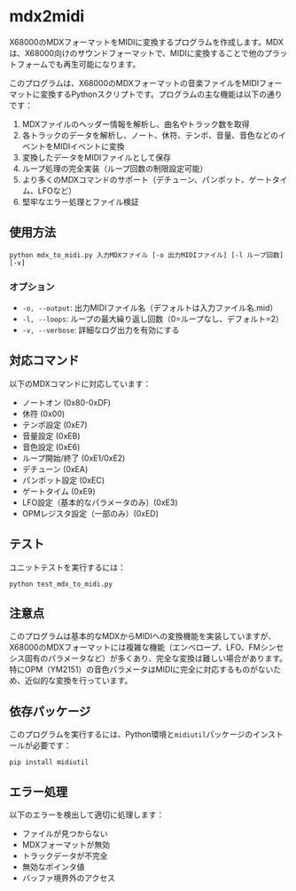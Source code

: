 # mdx2midi

X68000のMDXフォーマットをMIDIに変換するプログラムを作成します。MDXは、X68000向けのサウンドフォーマットで、MIDIに変換することで他のプラットフォームでも再生可能になります。

このプログラムは、X68000のMDXフォーマットの音楽ファイルをMIDIフォーマットに変換するPythonスクリプトです。プログラムの主な機能は以下の通りです：

1. MDXファイルのヘッダー情報を解析し、曲名やトラック数を取得
2. 各トラックのデータを解析し、ノート、休符、テンポ、音量、音色などのイベントをMIDIイベントに変換
3. 変換したデータをMIDIファイルとして保存
4. ループ処理の完全実装（ループ回数の制限設定可能）
5. より多くのMDXコマンドのサポート（デチューン、パンポット、ゲートタイム、LFOなど）
6. 堅牢なエラー処理とファイル検証

## 使用方法

```
python mdx_to_midi.py 入力MDXファイル [-o 出力MIDIファイル] [-l ループ回数] [-v]
```

### オプション

- `-o, --output`: 出力MIDIファイル名（デフォルトは入力ファイル名.mid）
- `-l, --loops`: ループの最大繰り返し回数（0=ループなし、デフォルト=2）
- `-v, --verbose`: 詳細なログ出力を有効にする

## 対応コマンド

以下のMDXコマンドに対応しています：

- ノートオン (0x80-0xDF)
- 休符 (0x00)
- テンポ設定 (0xE7)
- 音量設定 (0xEB)
- 音色設定 (0xE6)
- ループ開始/終了 (0xE1/0xE2)
- デチューン (0xEA)
- パンポット設定 (0xEC)
- ゲートタイム (0xE9)
- LFO設定（基本的なパラメータのみ）(0xE3)
- OPMレジスタ設定（一部のみ）(0xED)

## テスト

ユニットテストを実行するには：

```
python test_mdx_to_midi.py
```

## 注意点

このプログラムは基本的なMDXからMIDIへの変換機能を実装していますが、X68000のMDXフォーマットには複雑な機能（エンベロープ、LFO、FMシンセシス固有のパラメータなど）が多くあり、完全な変換は難しい場合があります。特にOPM（YM2151）の音色パラメータはMIDIに完全に対応するものがないため、近似的な変換を行っています。

## 依存パッケージ

このプログラムを実行するには、Python環境と`midiutil`パッケージのインストールが必要です：
```
pip install midiutil
```

## エラー処理

以下のエラーを検出して適切に処理します：

- ファイルが見つからない
- MDXフォーマットが無効
- トラックデータが不完全
- 無効なポインタ値
- バッファ境界外のアクセス

